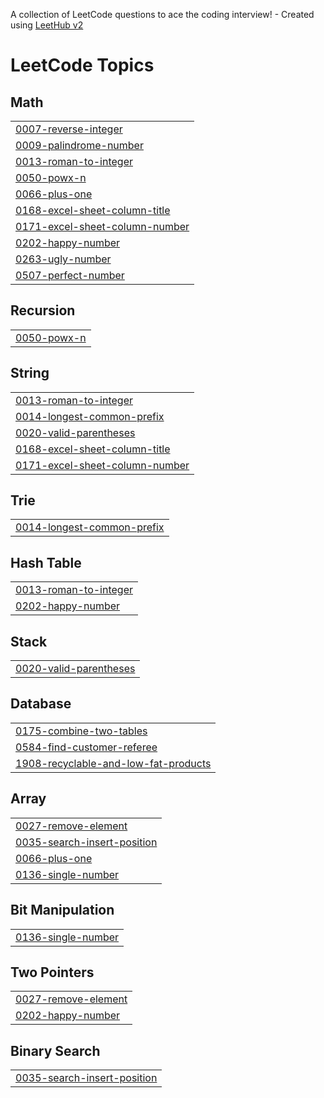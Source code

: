 A collection of LeetCode questions to ace the coding interview! - Created using [LeetHub v2](https://github.com/arunbhardwaj/LeetHub-2.0)
<!---LeetCode Topics Start-->
# LeetCode Topics
## Math
|  |
| ------- |
| [0007-reverse-integer](https://github.com/vedatkoylahisar/leetcode-problems/tree/master/0007-reverse-integer) |
| [0009-palindrome-number](https://github.com/vedatkoylahisar/leetcode-problems/tree/master/0009-palindrome-number) |
| [0013-roman-to-integer](https://github.com/vedatkoylahisar/leetcode-problems/tree/master/0013-roman-to-integer) |
| [0050-powx-n](https://github.com/vedatkoylahisar/leetcode-problems/tree/master/0050-powx-n) |
| [0066-plus-one](https://github.com/vedatkoylahisar/leetcode-problems/tree/master/0066-plus-one) |
| [0168-excel-sheet-column-title](https://github.com/vedatkoylahisar/leetcode-problems/tree/master/0168-excel-sheet-column-title) |
| [0171-excel-sheet-column-number](https://github.com/vedatkoylahisar/leetcode-problems/tree/master/0171-excel-sheet-column-number) |
| [0202-happy-number](https://github.com/vedatkoylahisar/leetcode-problems/tree/master/0202-happy-number) |
| [0263-ugly-number](https://github.com/vedatkoylahisar/leetcode-problems/tree/master/0263-ugly-number) |
| [0507-perfect-number](https://github.com/vedatkoylahisar/leetcode-problems/tree/master/0507-perfect-number) |
## Recursion
|  |
| ------- |
| [0050-powx-n](https://github.com/vedatkoylahisar/leetcode-problems/tree/master/0050-powx-n) |
## String
|  |
| ------- |
| [0013-roman-to-integer](https://github.com/vedatkoylahisar/leetcode-problems/tree/master/0013-roman-to-integer) |
| [0014-longest-common-prefix](https://github.com/vedatkoylahisar/leetcode-problems/tree/master/0014-longest-common-prefix) |
| [0020-valid-parentheses](https://github.com/vedatkoylahisar/leetcode-problems/tree/master/0020-valid-parentheses) |
| [0168-excel-sheet-column-title](https://github.com/vedatkoylahisar/leetcode-problems/tree/master/0168-excel-sheet-column-title) |
| [0171-excel-sheet-column-number](https://github.com/vedatkoylahisar/leetcode-problems/tree/master/0171-excel-sheet-column-number) |
## Trie
|  |
| ------- |
| [0014-longest-common-prefix](https://github.com/vedatkoylahisar/leetcode-problems/tree/master/0014-longest-common-prefix) |
## Hash Table
|  |
| ------- |
| [0013-roman-to-integer](https://github.com/vedatkoylahisar/leetcode-problems/tree/master/0013-roman-to-integer) |
| [0202-happy-number](https://github.com/vedatkoylahisar/leetcode-problems/tree/master/0202-happy-number) |
## Stack
|  |
| ------- |
| [0020-valid-parentheses](https://github.com/vedatkoylahisar/leetcode-problems/tree/master/0020-valid-parentheses) |
## Database
|  |
| ------- |
| [0175-combine-two-tables](https://github.com/vedatkoylahisar/leetcode-problems/tree/master/0175-combine-two-tables) |
| [0584-find-customer-referee](https://github.com/vedatkoylahisar/leetcode-problems/tree/master/0584-find-customer-referee) |
| [1908-recyclable-and-low-fat-products](https://github.com/vedatkoylahisar/leetcode-problems/tree/master/1908-recyclable-and-low-fat-products) |
## Array
|  |
| ------- |
| [0027-remove-element](https://github.com/vedatkoylahisar/leetcode-problems/tree/master/0027-remove-element) |
| [0035-search-insert-position](https://github.com/vedatkoylahisar/leetcode-problems/tree/master/0035-search-insert-position) |
| [0066-plus-one](https://github.com/vedatkoylahisar/leetcode-problems/tree/master/0066-plus-one) |
| [0136-single-number](https://github.com/vedatkoylahisar/leetcode-problems/tree/master/0136-single-number) |
## Bit Manipulation
|  |
| ------- |
| [0136-single-number](https://github.com/vedatkoylahisar/leetcode-problems/tree/master/0136-single-number) |
## Two Pointers
|  |
| ------- |
| [0027-remove-element](https://github.com/vedatkoylahisar/leetcode-problems/tree/master/0027-remove-element) |
| [0202-happy-number](https://github.com/vedatkoylahisar/leetcode-problems/tree/master/0202-happy-number) |
## Binary Search
|  |
| ------- |
| [0035-search-insert-position](https://github.com/vedatkoylahisar/leetcode-problems/tree/master/0035-search-insert-position) |
<!---LeetCode Topics End-->